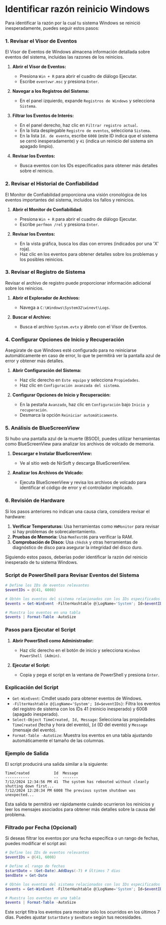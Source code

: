 # Identificar razón reinicio Windows

Para identificar la razón por la cual tu sistema Windows se reinició inesperadamente, puedes seguir estos pasos:

### 1. Revisar el Visor de Eventos
El Visor de Eventos de Windows almacena información detallada sobre eventos del sistema, incluidas las razones de los reinicios.

1. **Abrir el Visor de Eventos:**
   - Presiona `Win + R` para abrir el cuadro de diálogo Ejecutar.
   - Escribe `eventvwr.msc` y presiona `Enter`.

2. **Navegar a los Registros del Sistema:**
   - En el panel izquierdo, expande `Registros de Windows` y selecciona `Sistema`.

3. **Filtrar los Eventos de Interés:**
   - En el panel derecho, haz clic en `Filtrar registro actual`.
   - En la lista desplegable `Registro de eventos`, selecciona `Sistema`.
   - En la lista `Id. de evento`, escribe `6008` (este ID indica que el sistema se cerró inesperadamente) y `41` (indica un reinicio del sistema sin apagado limpio).

4. **Revisar los Eventos:**
   - Busca eventos con los IDs especificados para obtener más detalles sobre el reinicio. 

### 2. Revisar el Historial de Confiabilidad
El Monitor de Confiabilidad proporciona una visión cronológica de los eventos importantes del sistema, incluidos los fallos y reinicios.

1. **Abrir el Monitor de Confiabilidad:**
   - Presiona `Win + R` para abrir el cuadro de diálogo Ejecutar.
   - Escribe `perfmon /rel` y presiona `Enter`.

2. **Revisar los Eventos:**
   - En la vista gráfica, busca los días con errores (indicados por una 'X' roja).
   - Haz clic en los eventos para obtener detalles sobre los problemas y los posibles reinicios.

### 3. Revisar el Registro de Sistema
Revisar el archivo de registro puede proporcionar información adicional sobre los reinicios.

1. **Abrir el Explorador de Archivos:**
   - Navega a `C:\Windows\System32\winevt\Logs`.

2. **Buscar el Archivo:**
   - Busca el archivo `System.evtx` y ábrelo con el Visor de Eventos.

### 4. Configurar Opciones de Inicio y Recuperación
Asegúrate de que Windows esté configurado para no reiniciarse automáticamente en caso de error, lo que te permitirá ver la pantalla azul de error y obtener más detalles.

1. **Abrir Configuración del Sistema:**
   - Haz clic derecho en `Este equipo` y selecciona `Propiedades`.
   - Haz clic en `Configuración avanzada del sistema`.

2. **Configurar Opciones de Inicio y Recuperación:**
   - En la pestaña `Avanzado`, haz clic en `Configuración` bajo `Inicio y recuperación`.
   - Desmarca la opción `Reiniciar automáticamente`.

### 5. Análisis de BlueScreenView
Si hubo una pantalla azul de la muerte (BSOD), puedes utilizar herramientas como BlueScreenView para analizar los archivos de volcado de memoria.

1. **Descargar e Instalar BlueScreenView:**
   - Ve al sitio web de NirSoft y descarga BlueScreenView.

2. **Analizar los Archivos de Volcado:**
   - Ejecuta BlueScreenView y revisa los archivos de volcado para identificar el código de error y el controlador implicado.

### 6. Revisión de Hardware
Si los pasos anteriores no indican una causa clara, considera revisar el hardware:

1. **Verificar Temperaturas:** Usa herramientas como `HWMonitor` para revisar si hay problemas de sobrecalentamiento.
2. **Pruebas de Memoria:** Usa `MemTest86` para verificar la RAM.
3. **Comprobación de Disco:** Usa `chkdsk` y otras herramientas de diagnóstico de disco para asegurar la integridad del disco duro.

Siguiendo estos pasos, deberías poder identificar la razón del reinicio inesperado de tu sistema Windows.

### Script de PowerShell para Revisar Eventos del Sistema

```powershell
# Define los IDs de eventos relevantes
$eventIDs = @(41, 6008)

# Obtén los eventos del sistema relacionados con los IDs especificados
$events = Get-WinEvent -FilterHashtable @{LogName='System'; Id=$eventIDs} | Select-Object TimeCreated, Id, Message

# Muestra los eventos en una tabla
$events | Format-Table -AutoSize
```

### Pasos para Ejecutar el Script

1. **Abrir PowerShell como Administrador:**
   - Haz clic derecho en el botón de inicio y selecciona `Windows PowerShell (Admin)`.

2. **Ejecutar el Script:**
   - Copia y pega el script en la ventana de PowerShell y presiona `Enter`.

### Explicación del Script

- `Get-WinEvent`: Cmdlet usado para obtener eventos de Windows.
- `-FilterHashtable @{LogName='System'; Id=$eventIDs}`: Filtra los eventos del registro de sistema con los IDs 41 (reinicio inesperado) y 6008 (apagado inesperado).
- `Select-Object TimeCreated, Id, Message`: Selecciona las propiedades `TimeCreated` (fecha y hora del evento), `Id` (ID del evento) y `Message` (mensaje del evento).
- `Format-Table -AutoSize`: Muestra los eventos en una tabla ajustando automáticamente el tamaño de las columnas.

### Ejemplo de Salida

El script producirá una salida similar a la siguiente:

```
TimeCreated           Id  Message
-----------           --  -------
7/12/2024 12:34:56 PM 41  The system has rebooted without cleanly shutting down first...
7/12/2024 12:20:34 PM 6008 The previous system shutdown was unexpected...
```

Esta salida te permitirá ver rápidamente cuándo ocurrieron los reinicios y leer los mensajes asociados para obtener más detalles sobre la causa del problema.

### Filtrado por Fecha (Opcional)

Si deseas filtrar los eventos por una fecha específica o un rango de fechas, puedes modificar el script así:

```powershell
# Define los IDs de eventos relevantes
$eventIDs = @(41, 6008)

# Define el rango de fechas
$startDate = (Get-Date).AddDays(-7) # Últimos 7 días
$endDate = Get-Date

# Obtén los eventos del sistema relacionados con los IDs especificados y el rango de fechas
$events = Get-WinEvent -FilterHashtable @{LogName='System'; Id=$eventIDs; StartTime=$startDate; EndTime=$endDate} | Select-Object TimeCreated, Id, Message

# Muestra los eventos en una tabla
$events | Format-Table -AutoSize
```

Este script filtra los eventos para mostrar solo los ocurridos en los últimos 7 días. Puedes ajustar `$startDate` y `$endDate` según tus necesidades.

